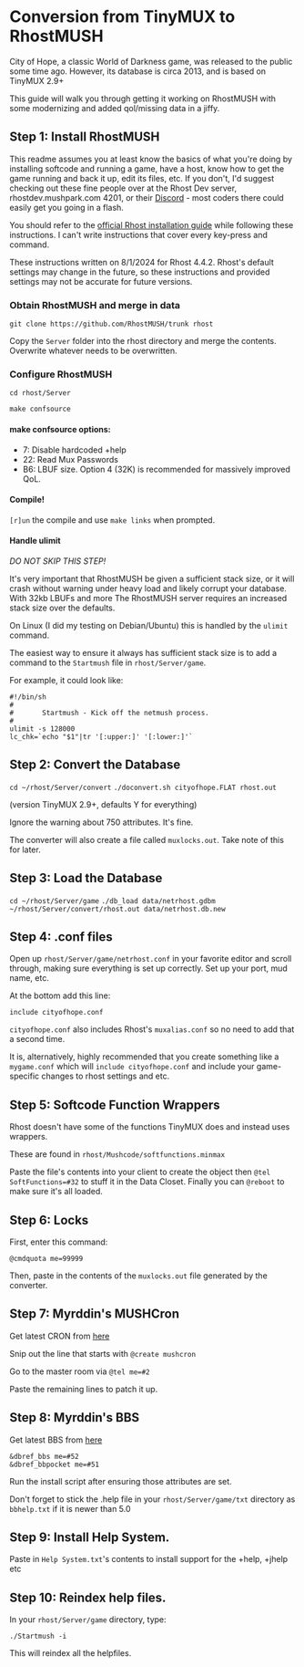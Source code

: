 # Conversion from TinyMUX to RhostMUSH
City of Hope, a classic World of Darkness game, was released to the public some time ago. However, its database is circa 2013, and is based on TinyMUX 2.9+

This guide will walk you through getting it working on RhostMUSH with some modernizing and added qol/missing data in a jiffy.

## Step 1: Install RhostMUSH
This readme assumes you at least know the basics of what you're doing by installing softcode and running a game, have a host, know how to get the game running and back it up, edit its files, etc. If you don't, I'd suggest checking out these fine people over at the Rhost Dev server, rhostdev.mushpark.com 4201, or their [Discord](https://discord.gg/RxxtfVRYA4) - most coders there could easily get you going in a flash.

You should refer to the [official Rhost installation guide](https://github.com/RhostMUSH/trunk/wiki/Installation) while following these instructions. I can't write instructions that cover every key-press and command.

These instructions written on 8/1/2024 for Rhost 4.4.2. Rhost's default settings may change in the future, so these instructions and provided settings may not be accurate for future versions.

### Obtain RhostMUSH and merge in data
`git clone https://github.com/RhostMUSH/trunk rhost`

Copy the `Server` folder into the rhost directory and merge the contents. Overwrite whatever needs to be overwritten.

### Configure RhostMUSH
`cd rhost/Server`

`make confsource`

#### make confsource options:
* 7: Disable hardcoded +help
* 22: Read Mux Passwords
* B6: LBUF size. Option 4 (32K) is recommended for massively improved QoL.

#### Compile!
`[r]un` the compile and use `make links` when prompted.

#### Handle ulimit
_DO NOT SKIP THIS STEP!_

It's very important that RhostMUSH be given a sufficient stack size, or it will crash without warning under heavy load and likely corrupt your database. With 32kb LBUFs and more The RhostMUSH server requires an increased stack size over the defaults.

On Linux (I did my testing on Debian/Ubuntu) this is handled by the `ulimit` command.

The easiest way to ensure it always has sufficient stack size is to add a command to the `Startmush` file in `rhost/Server/game`.

For example, it could look like:

```
#!/bin/sh
#
#       Startmush - Kick off the netmush process.
#
ulimit -s 128000
lc_chk=`echo "$1"|tr '[:upper:]' '[:lower:]'`
```

## Step 2: Convert the Database
`cd ~/rhost/Server/convert`
`./doconvert.sh cityofhope.FLAT rhost.out`

(version TinyMUX 2.9+, defaults Y for everything)

Ignore the warning about 750 attributes. It's fine.

The converter will also create a file called `muxlocks.out`. Take note of this for later.

## Step 3: Load the Database

`cd ~/rhost/Server/game`
`./db_load data/netrhost.gdbm ~/rhost/Server/convert/rhost.out data/netrhost.db.new`

## Step 4: .conf files
Open up `rhost/Server/game/netrhost.conf` in your favorite editor and scroll through, making sure everything is set up correctly. Set up your port, mud name, etc.

At the bottom add this line:
```
include cityofhope.conf
```

`cityofhope.conf` also includes Rhost's `muxalias.conf` so no need to add that a second time.

It is, alternatively, highly recommended that you create something like a `mygame.conf` which will `include cityofhope.conf` and include your game-specific changes to rhost settings and etc.

## Step 5: Softcode Function Wrappers
Rhost doesn't have some of the functions TinyMUX does and instead uses wrappers.

These are found in `rhost/Mushcode/softfunctions.minmax`

Paste the file's contents into your client to create the object then `@tel SoftFunctions=#32` to stuff it in the Data Closet. Finally you can `@reboot` to make sure it's all loaded.

## Step 6: Locks
First, enter this command:
```
@cmdquota me=99999
```

Then, paste in the contents of the `muxlocks.out` file generated by the converter.

## Step 7: Myrddin's MUSHCron
Get latest CRON from [here](https://bitbucket.org/myrddin0/myrddins-mush-code/src/master/)

Snip out the line that starts with `@create mushcron`

Go to the master room via `@tel me=#2`

Paste the remaining lines to patch it up.


## Step 8: Myrddin's BBS
Get latest BBS from [here](https://bitbucket.org/myrddin0/myrddins-mush-code/src/master/)

```
&dbref_bbs me=#52
&dbref_bbpocket me=#51
```
Run the install script after ensuring those attributes are set.

Don't forget to stick the .help file in your `rhost/Server/game/txt` directory as `bbhelp.txt` if it is newer than 5.0

## Step 9: Install Help System.
Paste in `Help System.txt`'s contents to install support for the +help, +jhelp etc

## Step 10: Reindex help files.
In your `rhost/Server/game` directory, type:

`./Startmush -i`

This will reindex all the helpfiles.